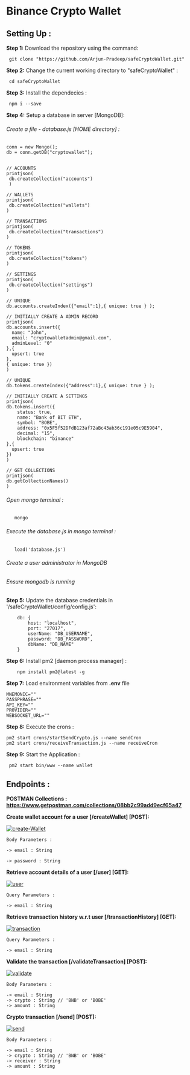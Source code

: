 # Binance Crypto Wallet

## Setting Up :

**Step 1:** Download the repository using the command:

```
 git clone "https://github.com/Arjun-Pradeep/safeCryptoWallet.git"
```

**Step 2:** Change the current working directory to "safeCryptoWallet" :

```
 cd safeCryptoWallet
```

**Step 3:** Install the dependecies :

```
 npm i --save
```

**Step 4:** Setup a database in server [MongoDB]:

###### Create a file - database.js [HOME directory] :

```
conn = new Mongo();
db = conn.getDB("cryptowallet");


// ACCOUNTS
printjson(
 db.createCollection("accounts")
 )

// WALLETS
printjson(
 db.createCollection("wallets")
)

// TRANSACTIONS
printjson(
 db.createCollection("transactions")
)

// TOKENS
printjson(
 db.createCollection("tokens")
)

// SETTINGS
printjson(
 db.createCollection("settings")
)

// UNIQUE
db.accounts.createIndex({"email":1},{ unique: true } );

// INITIALLY CREATE A ADMIN RECORD
printjson(
db.accounts.insert({
  name: "John",
  email: "cryptowalletadmin@gmail.com",
  adminLevel: "0"
},{
  upsert: true
},
{ unique: true })
)

// UNIQUE
db.tokens.createIndex({"address":1},{ unique: true } );

// INITIALLY CREATE A SETTINGS
printjson(
db.tokens.insert({
    status: true,
    name: "Bank of BIT ETH",
    symbol: "BOBE",
    address: "0x5F5f52DFdB123af72aBc43ab36c191e05c9E5904",
    decimal: "15",
    blockchain: "binance"
},{
  upsert: true
})
)

// GET COLLECTIONS
printjson(
db.getCollectionNames()
)
```

###### Open mongo terminal :

```
   mongo
```

###### Execute the database.js in mongo terminal :

```
   load('database.js')
```

###### Create a user administrator in MongoDB

###### Ensure mongodb is running

**Step 5:** Update the database credentials in '/safeCryptoWallet/config/config.js':

```
    db: {
        host: "localhost",
        port: "27017",
        userName: "DB_USERNAME",
        password: "DB_PASSWORD",
        dbName: "DB_NAME"
    }
```

**Step 6:** Install pm2 [daemon process manager] :

```
    npm install pm2@latest -g
```

**Step 7:** Load environment variables from **.env** file
```
MNEMONIC=""
PASSPHRASE=""
API_KEY=""
PROVIDER=""
WEBSOCKET_URL=""
```

**Step 8:** Execute the crons :

```
pm2 start crons/startSendCrypto.js --name sendCron
pm2 start crons/receiveTransaction.js --name receiveCron
```

**Step 9:** Start the Application :

```
 pm2 start bin/www --name wallet
```

## Endpoints :

**POSTMAN Collections : https://www.getpostman.com/collections/08bb2c99add9ecf65a47**

**Create wallet account for a user [/createWallet] [POST]:**

   <p align="left">
<a href="https://ibb.co/q9d3KBk"><img src="https://i.ibb.co/rMmRYk4/create-Wallet.png" alt="create-Wallet" border="0"></a></p>

```
Body Parameters :

-> email : String

-> password : String

```

**Retrieve account details of a user [/user] [GET]:**

   <p align="left">
<a href="https://ibb.co/j4x6fLq"><img src="https://i.ibb.co/WKdx5c7/user.png" alt="user" border="0"></a>
</p>

```
Query Parameters :

-> email : String

```

**Retrieve transaction history w.r.t user [/transactionHistory] [GET]:**

   <p align="left">
   <a href="https://ibb.co/nwgkRNF"><img src="https://i.ibb.co/JcBkCw9/transaction.png" alt="transaction" border="0"></a>
</p>

```
Query Parameters :

-> email : String

```

**Validate the transaction [/validateTransaction] [POST]:**

   <p align="left">
<a href="https://ibb.co/F3ybPpc"><img src="https://i.ibb.co/DWvDqdm/validate.png" alt="validate" border="0"></a></p>

```
Body Parameters :

-> email : String
-> crypto : String // 'BNB' or 'BOBE'
-> amount : String

```

**Crypto transaction [/send] [POST]:**

   <p align="left">
<a href="https://ibb.co/KL95rg8"><img src="https://i.ibb.co/RBCgDKJ/send.png" alt="send" border="0"></a>
</p>

```
Body Parameters :

-> email : String
-> crypto : String // 'BNB' or 'BOBE'
-> receiver : String
-> amount : String
```